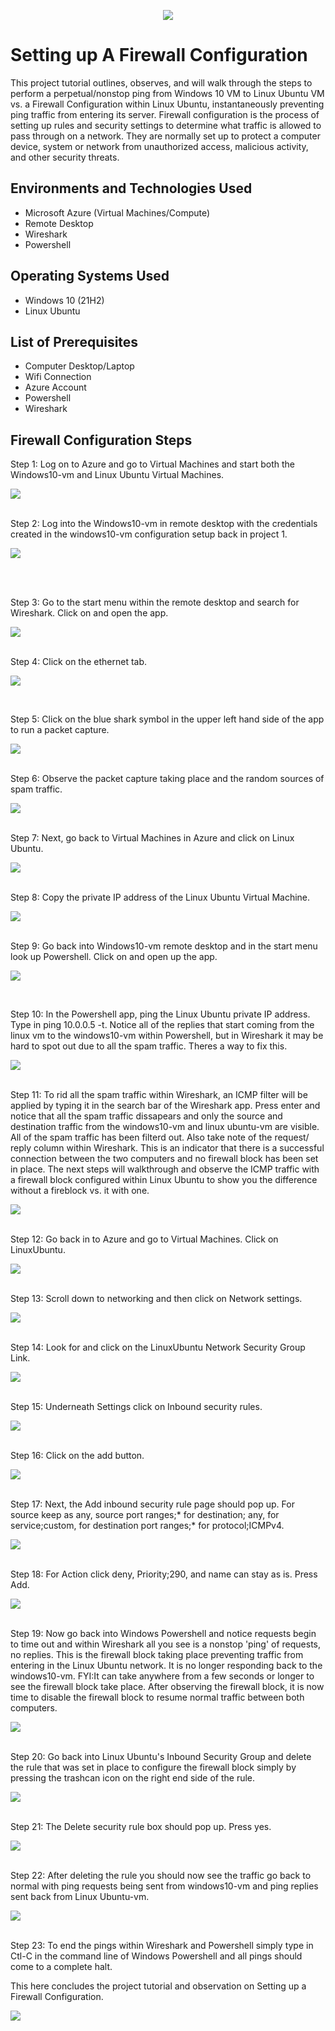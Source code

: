 <p align="center">
<img src="https://i.imgur.com/VHNGlvQ.png"/>
</p>

<h1>Setting up A Firewall Configuration </h1>
This project tutorial outlines, observes, and will walk through the steps to perform a perpetual/nonstop ping from Windows 10 VM to Linux Ubuntu VM vs. a Firewall Configuration within Linux Ubuntu, instantaneously preventing ping traffic from entering its server. Firewall configuration is the process of setting up rules and security settings to determine what traffic is allowed to pass through on a network. They are normally set up to protect a computer device, system or network from unauthorized access, malicious activity, and other security threats.<br />

<h2>Environments and Technologies Used</h2>

- Microsoft Azure (Virtual Machines/Compute)
- Remote Desktop
- Wireshark
- Powershell

<h2>Operating Systems Used </h2>

- Windows 10</b> (21H2)
- Linux Ubuntu

<h2>List of Prerequisites</h2>

- Computer Desktop/Laptop
- Wifi Connection
- Azure Account
- Powershell
- Wireshark

<h2>Firewall Configuration Steps</h2>
Step 1: Log on to Azure and go to Virtual Machines and start both the Windows10-vm and Linux Ubuntu Virtual Machines.
</p>
<p>
<img src="https://i.imgur.com/GpTdfWp.png"/>
</p>
<p>

</p>
<br />
Step 2: Log into the Windows10-vm in remote desktop with the credentials created in the windows10-vm configuration setup back in project 1.
</p>
<p>
<img src="https://i.imgur.com/USy8uSg.png"/>
</p>
<p>
</p>
<br />

<br />
</p>
</p>

Step 3: Go to the start menu within the remote desktop and search for Wireshark. Click on and open the app.
</p>
<p>
<img src="https://i.imgur.com/KmRg28z.png"/>
</p>
<p>

</p>
<br />
Step 4: Click on the ethernet tab.
</p>
<p>
<img src="https://i.imgur.com/Ig2Nx51.png"/>
</p>
<p>

</p>
<br />

Step 5: Click on the blue shark symbol in the upper left hand side of the app to run a packet capture.
</p>
<p>
<img src="https://i.imgur.com/XYURtyo.png"/>
</p>
<p>

</p>
<br />
Step 6: Observe the packet capture taking place and the random sources of spam traffic. 
</p>
</p>
<p>
<img src="https://i.imgur.com/PyZvuBV.png"/>
</p>
<p>

</p>
<br />
Step 7: Next, go back to Virtual Machines in Azure and click on Linux Ubuntu.
</p>
<p>
<img src="https://i.imgur.com/eMAeXwF.png"/>
</p>
<p>

</p>
<br />
Step 8: Copy the private IP address of the Linux Ubuntu Virtual Machine. 
</p>
<p>
<img src="https://i.imgur.com/I8jsq3b.png"/>
</p>
<p>

</p>
<br />
Step 9: Go back into Windows10-vm remote desktop and in the start menu look up Powershell. Click on and open up the app.
</p>
<p>
<img src="https://i.imgur.com/H8RlnPI.png"/>
</p>
<p>

</p>
<br />

Step 10: In the Powershell app, ping the Linux Ubuntu private IP address. Type in ping 10.0.0.5 -t. Notice all of the replies that start coming from the linux vm to the windows10-vm within Powershell, but in Wireshark it may be hard to spot out due to all the spam traffic. Theres a way to fix this. 
</p>
<p>
<img src="https://i.imgur.com/8bZG7wV.png"/>
</p>
<p>

</p>
<br />
Step 11: To rid all the spam traffic within Wireshark, an ICMP filter will be applied by typing it in the search bar of the Wireshark app. Press enter and notice that all the spam traffic dissapears and only the source and destination traffic from the windows10-vm and linux ubuntu-vm are visible. All of the spam traffic has been filterd out. Also take note of the request/ reply column within Wireshark. This is an indicator that there is a successful connection between the two computers and no firewall block has been set in place. The next steps will walkthrough and observe the ICMP traffic with a firewall block configured within Linux Ubuntu to show you the difference without a fireblock vs. it with one.
</p>
<p>
<img src="https://i.imgur.com/ZiyzgYN.png"/>
</p>
<p>

</p>
<br />
Step 12: Go back in to Azure and go to Virtual Machines. Click on LinuxUbuntu. 
</p>
<p>
<img src="https://i.imgur.com/eMAeXwF.png"/>
</p>
<p>

</p>
<br />
Step 13: Scroll down to networking and then click on Network settings. 
</p>
<p>
<img src="https://i.imgur.com/QAZOJzC.png"/>
</p>
<p>

</p>
<br />
Step 14: Look for and click on the LinuxUbuntu Network Security Group Link. 
</p>
<p>
<img src="https://i.imgur.com/66T3357.png"/>
</p>
<p>

</p>
<br />
Step 15: Underneath Settings click on Inbound security rules.
</p>
<p>
<img src="https://i.imgur.com/NqJs52e.png"/>
</p>
<p>

</p>
<br />
Step 16: Click on the add button.
</p>
<p>
<img src="https://i.imgur.com/dVBy5m8.png"/>
</p>
<p>

</p>
<br />
Step 17: Next, the Add inbound security rule page should pop up. For source keep as any, source port ranges;* for destination; any, for service;custom, for destination port ranges;* for protocol;ICMPv4.
</p>
<p>
<img src="https://i.imgur.com/qBo6iJY.png"/>
</p>
<p>

</p>
<br />
Step 18: For Action click deny, Priority;290, and name can stay as is. Press Add.
</p>
<p>
<img src="https://i.imgur.com/KdSwv3D.png"/>
</p>
<p>

</p>
<br />
Step 19: Now go back into Windows Powershell and notice requests begin to time out and within Wireshark all you see is a nonstop 'ping' of requests, no replies. This is the firewall block taking place preventing traffic from entering in the Linux Ubuntu network. It is no longer responding back to the windows10-vm. FYI:It can take anywhere from a few seconds or longer to see the firewall block take place. After observing the firewall block, it is now time to disable the firewall block to resume normal traffic between both computers.
</p>
<p>
<img src="https://i.imgur.com/Mj57Is7.png"/>
</p>
<p>

</p>
<br />
Step 20: Go back into Linux Ubuntu's Inbound Security Group and delete the rule that was set in place to configure the firewall block simply by pressing the trashcan icon on the right end side of the rule.
</p>
<p> 
<img src="https://i.imgur.com/2CQAQSL.png"/>
</p>
<p>

</p>
<br />
Step 21: The Delete security rule box should pop up. Press yes. 
</p>
<p>
<img src="https://i.imgur.com/8pZIx88.png"/>
</p>
<p>

</p>
<br />
Step 22: After deleting the rule you should now see the traffic go back to normal with ping requests being sent from windows10-vm and ping replies sent back from Linux Ubuntu-vm.
</p>
<p>
<img src="https://i.imgur.com/NWN5Z78.png"/>
</p>
<p>

</p>
<br />
Step 23: To end the pings within Wireshark and Powershell simply type in Ctl-C in the command line of Windows Powershell and all pings should come to a complete halt.
</p>
This here concludes the project tutorial and observation on Setting up a Firewall Configuration.
</p>
<p>
<img src="https://i.imgur.com/R5eoldm.png"/>
</p>
<p>

</p>
<br />

